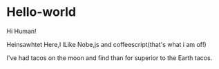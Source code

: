 # Hello-world

Hi Human!

Heinsawhtet Here,I lLike Nobe,js and coffeescript(that's what i am of!)

I've had tacos on the moon and find than for superior to the Earth tacos.
